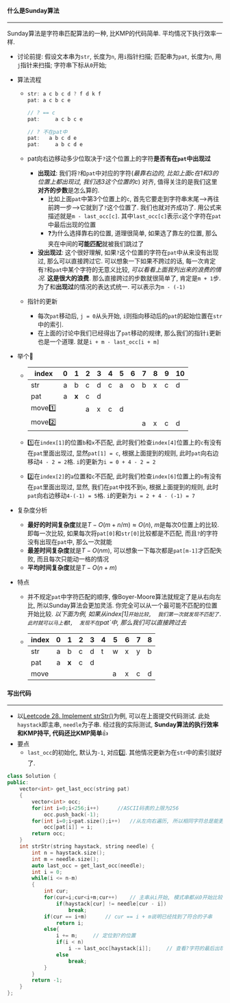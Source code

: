 #### 什么是Sunday算法

---

Sunday算法是字符串匹配算法的一种,  比KMP的代码简单.  平均情况下执行效率一样.

- 讨论前提: 假设文本串为`str`,  长度为`n`,  用`i`指针扫描;  匹配串为`pat`,  长度为`n`,  用`j`指针来扫描;  字符串下标从`0`开始;  

- 算法流程

  - ~~~c++
    str: a c b c d ? f d k f 
    pat: a c b c e
    
    // ? == c
    pat:     a c b c e
        
    // ? 不在pat中
    pat:   a b c d e
    pat:     a b c d e
    ~~~

  - pat向右边移动多少位取决于`?`这个位置上的字符**是否有在`pat`中出现过**

    - **出现过**:  我们将`?`和`pat`中对应的字符(*最靠右边的, 比如上面c在1和3的位置上都出现过, 我们选3这个位置的c*) 对齐,  值得关注的是我们这里**对齐的步数**是怎么算的.
      - 比如上面`pat`中第3个位置上的`c`, 首先它要走到字符串末尾-->再往前跨一步-->它就到了`?`这个位置了.  我们也就对齐成功了. 用公式来描述就是`m - last_occ[c]`. 其中`last_occ[c]`表示`c`这个字符在`pat`中最后出现的位置
      - :question:为什么选择靠右的位置,  道理很简单,  如果选了靠左的位置,  那么夹在中间的**可能匹配**就被我们跳过了
    - **没出现过**:  这个很好理解,  如果`?`这个位置的字符在`pat`中从来没有出现过,  那么可以直接跨过它.  可以想象一下如果不跨过的话,  每一次肯定有`?`和`pat`中某个字符的无意义比较,  *可以看看上面我列出来的浪费的情况*.  **这是很大的浪费**.  那么直接跨过的步数就很简单了,  肯定是`m + 1`步.  为了和**出现过**的情况的表达式统一.  可以表示为`m - (-1)`

  - 指针的更新

    - 每次`pat`移动后,  `j = 0`从头开始,  `i`则指向移动后的`pat`的起始位置在`str`中的索引. 
    - 在上面的讨论中我们已经得出了`pat`移动的规律,  那么我们的指针`i`更新也是一个道理.  就是`i + m - last_occ[i + m]`

- 举个:chestnut:

  - | index     |  0   | 1     | 2    | 3    | 4    | 5    | 6    | 7    | 8    | 9    | 10   |
    | --------- | :--: | ----- | ---- | ---- | ---- | ---- | ---- | ---- | ---- | ---- | ---- |
    | str       |  a   | b     | c    | d    | c    | a    | o    | b    | x    | c    | d    |
    | pat       |  a   | **x** | c    | d    |      |      |      |      |      |      |      |
    | move:one: |      |       | a    | x    | c    | d    |      |      |      |      |      |
    | move:two: |      |       |      |      |      |      |      | a    | x    | c    | d    |

  - :one:在`index[1]`的位置`b`和`x`不匹配, 此时我们检查`index[4]`位置上的`c`有没有在`pat`里面出现过,  显然`pat[1] = c`,  根据上面提到的规则,  此时`pat`向右边移动`4 - 2 = 2`格.  `i`的更新为`i = 0 + 4 - 2 = 2`

  - :two:在`index[2]`的`a`位置和`c`不匹配, 此时我们检查`index[6]`位置上的`o`有没有在`pat`里面出现过,  显然,  我们在`pat`中找不到`o`,  根据上面提到的规则,  此时`pat`向右边移动`4-(-1) = 5`格.  `i`的更新为`i = 2 + 4 - (-1) = 7`

- 复杂度分析

  - **最好的时间复杂度**就是$T-O(m + n/m)≈O(n)$,  $m$是每次0位置上的比较.  即每一次比较,  如果每次将`pat[0]`和`str[0]`比较都是不匹配,  而且`?`的字符没有出现在`pat`中,  那么一次就能
  - **最差时间复杂度**就是$T-O(nm)$,  可以想象一下每次都是`pat[m-1]`才匹配失败,  而且每次只能动一格的情况
  - **平均时间复杂度**就是$T-O(n+m)$

- 特点

  - 并不规定`pat`中字符匹配的顺序,  像Boyer-Moore算法就规定了是从右向左比,  所以Sunday算法会更加灵活.  你完全可以从一个最可能不匹配的位置开始比较.  *以下面为例,  如果从index[1]`开始比较,  我们第一次就发现不匹配了.  此时就可以马上看`t`,  发现不在`pat`中,  那么我们可以直接跨过去*

  - | index |  0   | 1     | 2    | 3    | 4    | 5    | 6    | 7    | 8    |
    | ----- | :--: | ----- | ---- | ---- | ---- | ---- | ---- | ---- | ---- |
    | str   |  a   | b     | c    | d    | t    | w    | x    | y    | b    |
    | pat   |  a   | **x** | c    | d    |      |      |      |      |      |
    | move  |      |       |      |      |      | a    | x    | c    | d    |

#### 写出代码

---

- 以[Leetcode 28. Implement strStr()](https://leetcode-cn.com/problems/implement-strstr/)为例,  可以在上面提交代码测试.  此处`haystack`即主串,  `needle`为子串.  经过我的实际测试,  **Sunday算法的执行效率和KMP持平,  代码还比KMP简单​**:thumbsup:
- 要点
  - `last_occ`的初始化,  默认为`-1`,  对应:two:.  其他情况更新为在`str`中的索引就好了. 

~~~c++
class Solution {
public:
    vector<int> get_last_occ(string pat)
    {
        vector<int> occ;
        for(int i=0;i<256;i++)      //ASCII码表的上限为256
            occ.push_back(-1);
        for(int i=0;i<pat.size();i++)   //从左向右遍历, 所以相同字符总是能更新为最右边的字符
            occ[pat[i]] = i;
        return occ;
    }
    int strStr(string haystack, string needle) {
        int n = haystack.size();
        int m = needle.size();
        auto last_occ = get_last_occ(needle);
        int i = 0;
        while(i <= n-m)
        {
            int cur;
            for(cur=i;cur<i+m;cur++)    // 主串从i开始, 模式串都从0开始比较
                if(haystack[cur] != needle[cur - i])
                    break;
            if(cur == i+m)      // cur == i + m说明已经找到了符合的子串
                return i;
            else{
                i += m;		// 定位到?的位置
                if(i < n)   
                    i -= last_occ[haystack[i]];		// 查看?字符的最后出现位置
                else
                    break;
            }
        }
        return -1;
    }
};
~~~



##### 